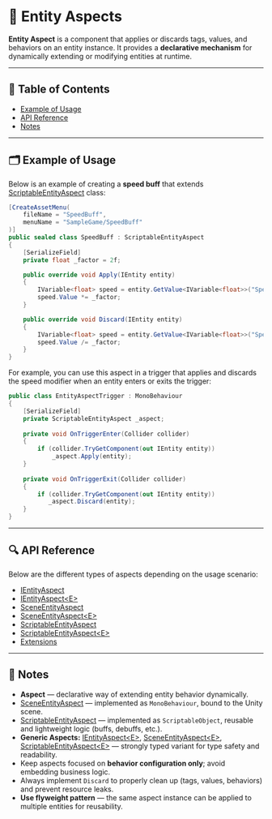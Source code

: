 # 🧩 Entity Aspects

**Entity Aspect** is a component that applies or discards tags, values, and behaviors on an entity instance. It provides
a **declarative mechanism** for dynamically extending or modifying entities at runtime.

---

## 📑 Table of Contents

- [Example of Usage](#-example-of-usage)
- [API Reference](#-api-reference)
- [Notes](#-notes)

---

## 🗂 Example of Usage

Below is an example of creating a **speed buff** that extends [ScriptableEntityAspect](ScriptableEntityAspect.md) class:

```csharp
[CreateAssetMenu(
    fileName = "SpeedBuff",
    menuName = "SampleGame/SpeedBuff"
)]
public sealed class SpeedBuff : ScriptableEntityAspect
{
    [SerializeField]
    private float _factor = 2f;

    public override void Apply(IEntity entity)
    {
        IVariable<float> speed = entity.GetValue<IVariable<float>>("Speed"); 
        speed.Value *= _factor;
    }

    public override void Discard(IEntity entity)
    {
        IVariable<float> speed = entity.GetValue<IVariable<float>>("Speed"); 
        speed.Value /= _factor;
    }
}
```

For example, you can use this aspect in a trigger that applies and discards the speed modifier when an entity enters or exits the trigger:
```csharp
public class EntityAspectTrigger : MonoBehaviour
{
    [SerializeField]
    private ScriptableEntityAspect _aspect;
    
    private void OnTriggerEnter(Collider collider)
    {
        if (collider.TryGetComponent(out IEntity entity))
            _aspect.Apply(entity);
    }  
    
    private void OnTriggerExit(Collider collider)
    {
        if (collider.TryGetComponent(out IEntity entity))
           _aspect.Discard(entity);
    }
}
```

---

## 🔍 API Reference

Below are the different types of aspects depending on the usage scenario:

- [IEntityAspect](IEntityAspect.md) <!-- + -->
- [IEntityAspect&lt;E&gt;](IEntityAspect%601.md) <!-- + -->
- [SceneEntityAspect](SceneEntityAspect.md) <!-- + -->
- [SceneEntityAspect&lt;E&gt;](SceneEntityAspect%601.md)
- [ScriptableEntityAspect](ScriptableEntityAspect.md)
- [ScriptableEntityAspect&lt;E&gt;](ScriptableEntityAspect%601.md)
- [Extensions](Extensions.md)

---

## 📝 Notes

- **Aspect** — declarative way of extending entity behavior dynamically.
- [SceneEntityAspect](SceneEntityAspect.md) — implemented as `MonoBehaviour`, bound to the Unity scene.
- [ScriptableEntityAspect](ScriptableEntityAspect.md) — implemented as `ScriptableObject`, reusable and lightweight
  logic (buffs, debuffs, etc.).
- **Generic Aspects:** [IEntityAspect\<E>](IEntityAspect%601.md), [SceneEntityAspect\<E>](SceneEntityAspect%601.md),
  [ScriptableEntityAspect\<E>](ScriptableEntityAspect%601.md) — strongly typed variant
  for type safety and readability.
- Keep aspects focused on **behavior configuration only**; avoid embedding business logic.
- Always implement `Discard` to properly clean up (tags, values, behaviors) and prevent resource leaks.
- **Use flyweight pattern** — the same aspect instance can be applied to multiple entities for reusability.  
